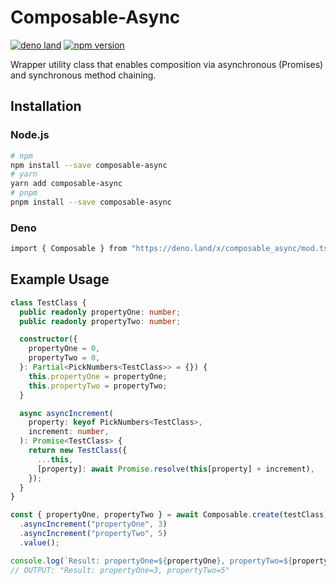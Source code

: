 # Composable-Async

[![deno land](http://img.shields.io/badge/available%20on-deno.land/x-lightgrey.svg?logo=deno)](https://deno.land/x/composable_async)
[![npm version](https://badge.fury.io/js/composable-async.svg)](https://badge.fury.io/js/composable-async)

Wrapper utility class that enables composition via asynchronous (Promises) and
synchronous method chaining.

## Installation

### Node.js

```bash
# npm
npm install --save composable-async
# yarn
yarn add composable-async
# pnpm
pnpm install --save composable-async
```

### Deno

```bash
import { Composable } from "https://deno.land/x/composable_async/mod.ts";
```

## Example Usage

```typescript
class TestClass {
  public readonly propertyOne: number;
  public readonly propertyTwo: number;

  constructor({
    propertyOne = 0,
    propertyTwo = 0,
  }: Partial<PickNumbers<TestClass>> = {}) {
    this.propertyOne = propertyOne;
    this.propertyTwo = propertyTwo;
  }

  async asyncIncrement(
    property: keyof PickNumbers<TestClass>,
    increment: number,
  ): Promise<TestClass> {
    return new TestClass({
      ...this,
      [property]: await Promise.resolve(this[property] + increment),
    });
  }
}

const { propertyOne, propertyTwo } = await Composable.create(testClass)
  .asyncIncrement("propertyOne", 3)
  .asyncIncrement("propertyTwo", 5)
  .value();

console.log(`Result: propertyOne=${propertyOne}, propertyTwo=${propertyTwo}`);
// OUTPUT: "Result: propertyOne=3, propertyTwo=5"
```
